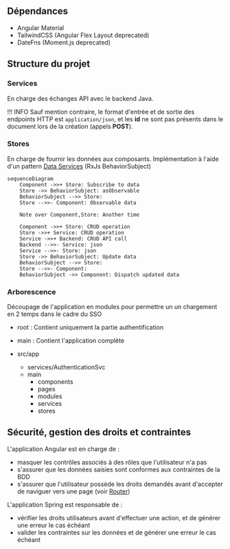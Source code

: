 ## Dépendances

- Angular Material
- TailwindCSS (Angular Flex Layout deprecated)
- DateFns (Moment.js deprecated)

## Structure du projet

### Services

En charge des échanges API avec le backend Java.

!!! INFO
	Sauf mention contraire, le format d'entrée et de sortie des endpoints HTTP est `application/json`, et les **id** ne sont pas présents dans le document lors de la création (appels **POST**).

### Stores

En charge de fournir les données aux composants.
Implémentation à l'aide d'un pattern [Data Services](https://blog.angular-university.io/how-to-build-angular2-apps-using-rxjs-observable-data-services-pitfalls-to-avoid/) (RxJs BehaviorSubject)

```mermaid
sequenceDiagram
	Component ->>+ Store: Subscribe to data
    Store ->> BehaviorSubject: asObservable
    BehaviorSubject -->> Store: 
    Store -->>- Component: Observable data

    Note over Component,Store: Another time

    Component ->>+ Store: CRUD operation
	Store ->>+ Service: CRUD operation
	Service ->>+ Backend: CRUD API call
	Backend -->>- Service: json
	Service -->>- Store: json
    Store ->> BehaviorSubject: Update data
    BehaviorSubject -->> Store: 
    Store -->>- Component: 
    BehaviorSubject ->> Component: Dispatch updated data
```

### Arborescence

Découpage de l'application en modules pour permettre un un chargement en 2 temps dans le cadre du SSO

- root : Contient uniquement la partie authentification
- main : Contient l'application complète

- src/app
	- services/AuthenticationSvc
	- main
		- components
		- pages
		- modules
		- services
		- stores
  
## Sécurité, gestion des droits et contraintes

L'application Angular est en charge de :

- masquer les contrôles associés à des rôles que l'utilisateur n'a pas
- s'assurer que les données saisies sont conformes aux contraintes de la BDD
- s'assurer que l'utilisateur possède les droits demandés avant d'accepter de naviguer vers une page (voir [Router](Router.md))

L'application Spring est responsable de :

- vérifier les droits utilisateurs avant d'effectuer une action, et de générer une erreur le cas échéant
- valider les contraintes sur les données et de générer une erreur le cas échéant